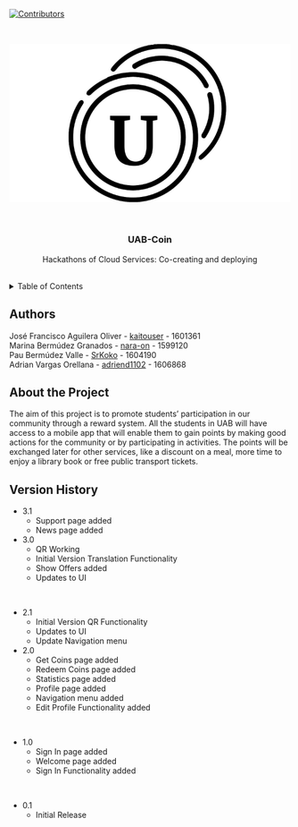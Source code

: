 [![Contributors][contributors-shield]][contributors-url]

<br />
  
<div align="center">

  ![product-screenshot]
  
  <br />
  <h3 align="center">UAB-Coin</h3>
  <p align="center">
    Hackathons of Cloud Services: Co-creating and deploying
    <br />
    <br />
</div>

<details>
  <summary>Table of Contents</summary>
  <br/>
    <li>
      <a href="#authors">Authors</a>
    </li>
    <li>
      <a href="#about-the-project">About The Project</a>
    </li>
    <li>
      <a href="#version-history">Version History</a>
    </li>
</details>


## Authors
José Francisco Aguilera Oliver - <a href="https://github.com/kaitouser">kaitouser</a> - 1601361  <br />
Marina Bermúdez Granados - <a href="https://github.com/nara-on">nara-on</a> - 1599120 <br /> 
Pau Bermúdez Valle - <a href="https://github.com/SrKoko">SrKoko</a> - 1604190 <br />
Adrian Vargas Orellana - <a href="https://github.com/adriend1102">adriend1102</a> - 1606868<br />


## About the Project

The aim of this project is to promote students’ participation in our community through a reward system. All the students in UAB will have access to a mobile app that will enable them to gain points by making good actions for the community or by participating in activities. The points will be exchanged later for other services, like a discount on a meal, more time to enjoy a library book or free public transport tickets.

## Version History
* 3.1
    * Support page added
    * News page added
* 3.0
    * QR Working
    * Initial Version Translation Functionality
    * Show Offers added
    * Updates to UI

<br />

* 2.1
    * Initial Version QR Functionality
    * Updates to UI 
    * Update Navigation menu
* 2.0
    * Get Coins page added
    * Redeem Coins page added 
    * Statistics page added
    * Profile page added
    * Navigation menu added
    * Edit Profile Functionality added

<br />

* 1.0
    * Sign In page added 
    * Welcome page added
    * Sign In Functionality added

<br />

* 0.1
    * Initial Release 

[contributors-shield]: https://img.shields.io/github/contributors/othneildrew/Best-README-Template.svg?style=for-the-badge
[contributors-url]: https://github.com/kaitouser/UAB-Coin/graphs/contributors
[product-screenshot]: imgs/iconBlack.png
